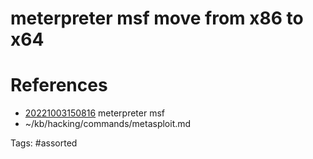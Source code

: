 # meterpreter msf move from x86 to x64

# References
- [20221003150816](/zet/20221003150816/README.md) meterpreter msf
- ~/kb/hacking/commands/metasploit.md

Tags:
    #assorted
